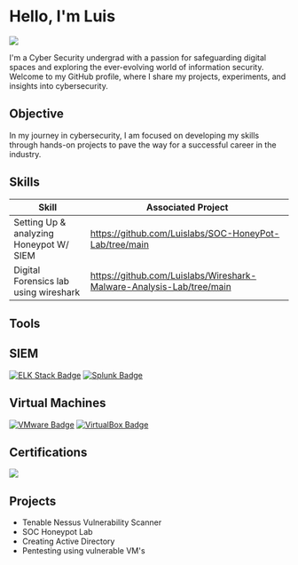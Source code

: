 
# Hello, I'm Luis
<a href="https://www.linkedin.com/in/luis-mota-436217221">
  <img src="https://img.shields.io/badge/-LinkedIn-0072b1?&style=for-the-badge&logo=linkedin&logoColor=white" />
</a>


I'm a Cyber Security undergrad with a passion for safeguarding digital spaces and exploring the ever-evolving world of information security. Welcome to my GitHub profile, where I share my projects, experiments, and insights into cybersecurity.

## Objective
In my journey in cybersecurity, I am focused on developing my skills through hands-on projects to pave the way for a successful career in the industry.

## Skills

| Skill                                         | Associated Project         |
|-----------------------------------------------|----------------------------|
| Setting Up & analyzing Honeypot W/ SIEM          |  https://github.com/Luislabs/SOC-HoneyPot-Lab/tree/main</a>|
| Digital Forensics lab using wireshark         |  https://github.com/Luislabs/Wireshark-Malware-Analysis-Lab/tree/main</a>|


## Tools

## SIEM
[![ELK Stack Badge](https://img.shields.io/badge/ELK_Stack-Elastic-005571?style=for-the-badge&logo=elastic&logoColor=white)](https://www.elastic.co/what-is/elk-stack)
[![Splunk Badge](https://img.shields.io/badge/Splunk-Enterprise-FF6200?style=for-the-badge&logo=splunk&logoColor=white)](https://www.splunk.com)

## Virtual Machines
[![VMware Badge](https://img.shields.io/badge/VMware-VMware-0079C1?style=for-the-badge&logo=vmware&logoColor=white)](https://www.vmware.com)
[![VirtualBox Badge](https://img.shields.io/badge/VirtualBox-Oracle-183A61?style=for-the-badge&logo=virtualbox&logoColor=white)](https://www.virtualbox.org/)


## Certifications
<div>
<img src="https://img.shields.io/badge/-Security%2B-FF0000?&style=for-the-badge&logo=CompTIA&logoColor=white" />

## Projects
- Tenable Nessus Vulnerability Scanner
- SOC Honeypot Lab
- Creating Active Directory
- Pentesting using vulnerable VM's
